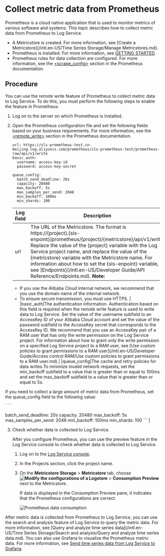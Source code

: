 # Collect metric data from Prometheus

Prometheus is a cloud native application that is used to monitor metrics of various software and systems. This topic describes how to collect metric data from Prometheus to Log Service.

-   A Metricstore is created. For more information, see [Create a Metricstore](/intl.en-US/Time Series Storage/Manage Metricstores.md).
-   Prometheus is installed. For more information, see [GETTING STARTED](https://prometheus.io/docs/prometheus/latest/getting_started/).
-   Prometheus rules for data collection are configured. For more information, see the [<scrape\_config\>](https://prometheus.io/docs/prometheus/latest/configuration/configuration/#scrape_config) section in the Prometheus documentation.

## Procedure

You can use the remote write feature of Prometheus to collect metric data to Log Service. To do this, you must perform the following steps to enable the feature in Prometheus:

1.  Log on to the server on which Prometheus is installed.

2.  Open the Prometheus configuration file and set the following fields based on your business requirements. For more information, see the [<remote\_write\>](https://prometheus.io/docs/prometheus/latest/configuration/configuration/#remote_write) section in the Prometheus documentation.

    ```
    url: https://sls-prometheus-test.cn-beijing.log.aliyuncs.com/prometheus/sls-prometheus-test/prometheus-raw/api/v1/write
    basic_auth:
      username: access-key-id
      password: access-key-secret
    
    queue_config:
      batch_send_deadline: 20s
      capacity: 20480
      max_backoff: 5s
      max_samples_per_send: 2048
      min_backoff: 100ms
      min_shards: 100                      
    ```

    |Log field|Description|
    |---------|-----------|
    |url|The URL of the Metricstore. The format is https://\{project\}.\{sls-enpoint\}/prometheus/\{project\}/\{metricstore\}/api/v1/write. Replace the value of the \{project\} variable with the Log Service project name, and replace the value of the \{metricstore\} variable with the Metricstore name. For information about how to set the \{sls-enpoint\} variable, see [Endpoints](/intl.en-US/Developer Guide/API Reference/Endpoints.md). **Note:**

    -   If you use the Alibaba Cloud internal network, we recommend that you use the domain name of the internal network.
    -   To ensure secure transmission, you must use HTTPS. |
    |basic\_auth|The authentication information. Authentication based on this field is required when the remote write feature is used to write data to Log Service. Set the value of the username subfield to an AccessKey ID of your Alibaba Cloud account and set the value of the password subfield to the AccessKey secret that corresponds to the AccessKey ID. We recommend that you use an AccessKey pair of a RAM user that has only the write permission on the Log Service project. For information about how to grant only the write permission on a specified Log Service project to a RAM user, see [Use custom policies to grant permissions to a RAM user](/intl.en-US/Developer Guide/Access control RAM/Use custom policies to grant permissions to a RAM user.md).|
    |queue\_config|The cache and retry policies for data writes.To minimize invalid network requests, set the min\_backoff subfield to a value that is greater than or equal to 100ms and set the max\_backoff subfield to a value that is greater than or equal to 5s.

If you need to collect a large amount of metric data from Prometheus, set the queue\_config field to the following value:

    ```
batch_send_deadline: 20s
capacity: 20480
max_backoff: 5s
max_samples_per_send: 2048
min_backoff: 100ms
min_shards: 100
    ``` |

3.  Check whether data is collected to Log Service.

    After you configure Prometheus, you can use the preview feature in the Log Service console to check whether data is collected to Log Service.

    1.  Log on to the [Log Service console](https://sls.console.aliyun.com).

    2.  In the Projects section, click the project name.

    3.  On the **Metricstore Storage** \> **Metricstore** tab, choose **![Modify the configurations of a Logstore](https://static-aliyun-doc.oss-accelerate.aliyuncs.com/assets/img/en-US/5023359951/p52318.png)** \> **Consumption Preview** next to the Metricstore.

        If data is displayed in the Consumption Preview pane, it indicates that the Prometheus configurations are correct.

        ![Prometheus data consumption](https://static-aliyun-doc.oss-accelerate.aliyuncs.com/assets/img/en-US/6019441061/p128310.png)


After metric data is collected from Prometheus to Log Service, you can use the search and analysis feature of Log Service to query the metric data. For more information, see [Query and analyze time series data](/intl.en-US/Time Series Storage/Search and analysis/Query and analyze time series data.md). You can also use Grafana to visualize the Prometheus metric data. For more information, see [Send time series data from Log Service to Grafana]().

